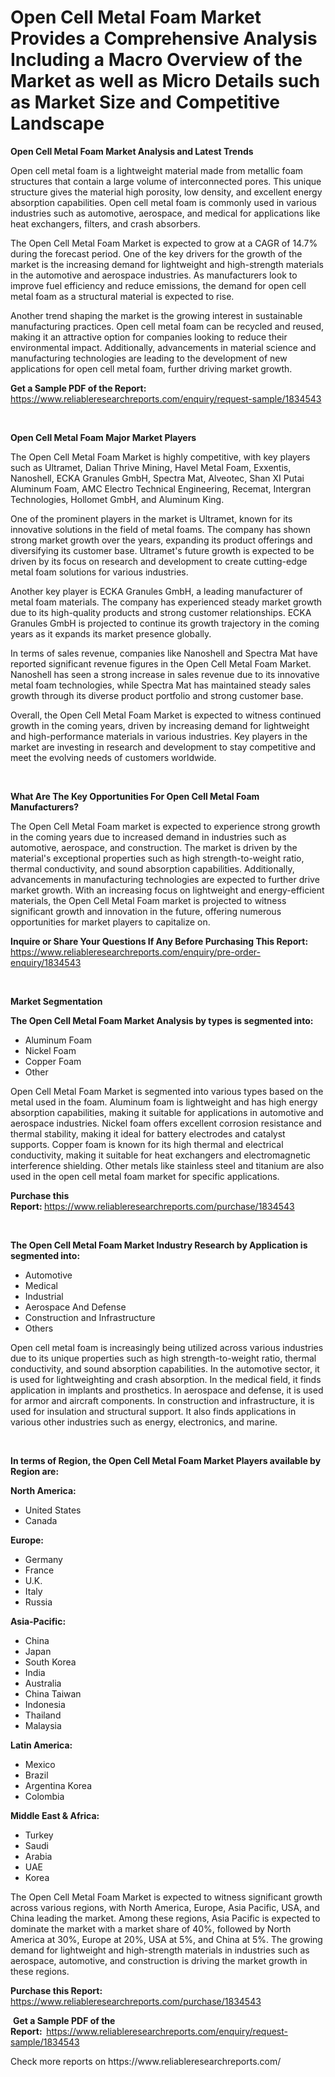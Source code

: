 <p><h1>Open Cell Metal Foam Market Provides a Comprehensive Analysis Including a Macro Overview of the Market as well as Micro Details such as Market Size and Competitive Landscape</h1></p><p><strong>Open Cell Metal Foam Market Analysis and Latest Trends</strong></p>
<p><p>Open cell metal foam is a lightweight material made from metallic foam structures that contain a large volume of interconnected pores. This unique structure gives the material high porosity, low density, and excellent energy absorption capabilities. Open cell metal foam is commonly used in various industries such as automotive, aerospace, and medical for applications like heat exchangers, filters, and crash absorbers.</p><p>The Open Cell Metal Foam Market is expected to grow at a CAGR of 14.7% during the forecast period. One of the key drivers for the growth of the market is the increasing demand for lightweight and high-strength materials in the automotive and aerospace industries. As manufacturers look to improve fuel efficiency and reduce emissions, the demand for open cell metal foam as a structural material is expected to rise.</p><p>Another trend shaping the market is the growing interest in sustainable manufacturing practices. Open cell metal foam can be recycled and reused, making it an attractive option for companies looking to reduce their environmental impact. Additionally, advancements in material science and manufacturing technologies are leading to the development of new applications for open cell metal foam, further driving market growth.</p></p>
<p><strong>Get a Sample PDF of the Report:&nbsp;</strong> <a href="https://www.reliableresearchreports.com/enquiry/request-sample/1834543">https://www.reliableresearchreports.com/enquiry/request-sample/1834543</a></p>
<p>&nbsp;</p>
<p><strong>Open Cell Metal Foam Major Market Players</strong></p>
<p><p>The Open Cell Metal Foam Market is highly competitive, with key players such as Ultramet, Dalian Thrive Mining, Havel Metal Foam, Exxentis, Nanoshell, ECKA Granules GmbH, Spectra Mat, Alveotec, Shan XI Putai Aluminum Foam, AMC Electro Technical Engineering, Recemat, Intergran Technologies, Hollomet GmbH, and Aluminum King.</p><p>One of the prominent players in the market is Ultramet, known for its innovative solutions in the field of metal foams. The company has shown strong market growth over the years, expanding its product offerings and diversifying its customer base. Ultramet's future growth is expected to be driven by its focus on research and development to create cutting-edge metal foam solutions for various industries.</p><p>Another key player is ECKA Granules GmbH, a leading manufacturer of metal foam materials. The company has experienced steady market growth due to its high-quality products and strong customer relationships. ECKA Granules GmbH is projected to continue its growth trajectory in the coming years as it expands its market presence globally.</p><p>In terms of sales revenue, companies like Nanoshell and Spectra Mat have reported significant revenue figures in the Open Cell Metal Foam Market. Nanoshell has seen a strong increase in sales revenue due to its innovative metal foam technologies, while Spectra Mat has maintained steady sales growth through its diverse product portfolio and strong customer base.</p><p>Overall, the Open Cell Metal Foam Market is expected to witness continued growth in the coming years, driven by increasing demand for lightweight and high-performance materials in various industries. Key players in the market are investing in research and development to stay competitive and meet the evolving needs of customers worldwide.</p></p>
<p>&nbsp;</p>
<p><strong>What Are The Key Opportunities For Open Cell Metal Foam Manufacturers?</strong></p>
<p><p>The Open Cell Metal Foam market is expected to experience strong growth in the coming years due to increased demand in industries such as automotive, aerospace, and construction. The market is driven by the material's exceptional properties such as high strength-to-weight ratio, thermal conductivity, and sound absorption capabilities. Additionally, advancements in manufacturing technologies are expected to further drive market growth. With an increasing focus on lightweight and energy-efficient materials, the Open Cell Metal Foam market is projected to witness significant growth and innovation in the future, offering numerous opportunities for market players to capitalize on.</p></p>
<p><strong>Inquire or Share Your Questions If Any Before Purchasing This Report:</strong> <a href="https://www.reliableresearchreports.com/enquiry/pre-order-enquiry/1834543">https://www.reliableresearchreports.com/enquiry/pre-order-enquiry/1834543</a></p>
<p>&nbsp;</p>
<p><strong>Market Segmentation</strong></p>
<p><strong>The Open Cell Metal Foam Market Analysis by types is segmented into:</strong></p>
<p><ul><li>Aluminum Foam</li><li>Nickel Foam</li><li>Copper Foam</li><li>Other</li></ul></p>
<p><p>Open Cell Metal Foam Market is segmented into various types based on the metal used in the foam. Aluminum foam is lightweight and has high energy absorption capabilities, making it suitable for applications in automotive and aerospace industries. Nickel foam offers excellent corrosion resistance and thermal stability, making it ideal for battery electrodes and catalyst supports. Copper foam is known for its high thermal and electrical conductivity, making it suitable for heat exchangers and electromagnetic interference shielding. Other metals like stainless steel and titanium are also used in the open cell metal foam market for specific applications.</p></p>
<p><strong>Purchase this Report:&nbsp;</strong><a href="https://www.reliableresearchreports.com/purchase/1834543">https://www.reliableresearchreports.com/purchase/1834543</a></p>
<p>&nbsp;</p>
<p><strong>The Open Cell Metal Foam Market Industry Research by Application is segmented into:</strong></p>
<p><ul><li>Automotive</li><li>Medical</li><li>Industrial</li><li>Aerospace And Defense</li><li>Construction and Infrastructure</li><li>Others</li></ul></p>
<p><p>Open cell metal foam is increasingly being utilized across various industries due to its unique properties such as high strength-to-weight ratio, thermal conductivity, and sound absorption capabilities. In the automotive sector, it is used for lightweighting and crash absorption. In the medical field, it finds application in implants and prosthetics. In aerospace and defense, it is used for armor and aircraft components. In construction and infrastructure, it is used for insulation and structural support. It also finds applications in various other industries such as energy, electronics, and marine.</p></p>
<p>&nbsp;</p>
<p><strong>In terms of Region, the Open Cell Metal Foam Market Players available by Region are:</strong></p>
<p>
    <p> <strong> North America: </strong>
        <ul>
            <li>United States</li>
            <li>Canada</li>
        </ul>
        </p> 
    <p> <strong> Europe: </strong>
        <ul>
            <li>Germany</li>
            <li>France</li>
            <li>U.K.</li>
            <li>Italy</li>
            <li>Russia</li>
        </ul>
        </p> 
    <p> <strong> Asia-Pacific: </strong>
        <ul>
            <li>China</li>
            <li>Japan</li>
            <li>South Korea</li>
            <li>India</li>
            <li>Australia</li>
            <li>China Taiwan</li>
            <li>Indonesia</li>
            <li>Thailand</li>
            <li>Malaysia</li>
        </ul>
        </p> 
    <p> <strong> Latin America: </strong>
        <ul>
            <li>Mexico</li>
            <li>Brazil</li>
            <li>Argentina Korea</li>
            <li>Colombia</li>
        </ul>
        </p> 
    <p> <strong> Middle East & Africa: </strong>
        <ul>
            <li>Turkey</li>
            <li>Saudi</li>
            <li>Arabia</li>
            <li>UAE</li>
            <li>Korea</li>
        </ul>
    </p>
    </p>
<p><p>The Open Cell Metal Foam Market is expected to witness significant growth across various regions, with North America, Europe, Asia Pacific, USA, and China leading the market. Among these regions, Asia Pacific is expected to dominate the market with a market share of 40%, followed by North America at 30%, Europe at 20%, USA at 5%, and China at 5%. The growing demand for lightweight and high-strength materials in industries such as aerospace, automotive, and construction is driving the market growth in these regions.</p></p>
<p><strong>Purchase this Report: </strong><a href="https://www.reliableresearchreports.com/purchase/1834543">https://www.reliableresearchreports.com/purchase/1834543</a></p>
<p>&nbsp;<strong>Get a Sample PDF of the Report:&nbsp;&nbsp;</strong><a href="https://www.reliableresearchreports.com/enquiry/request-sample/1834543">https://www.reliableresearchreports.com/enquiry/request-sample/1834543</a></p>
<p><strong></strong></p>
<p>Check more reports on https://www.reliableresearchreports.com/</p>
